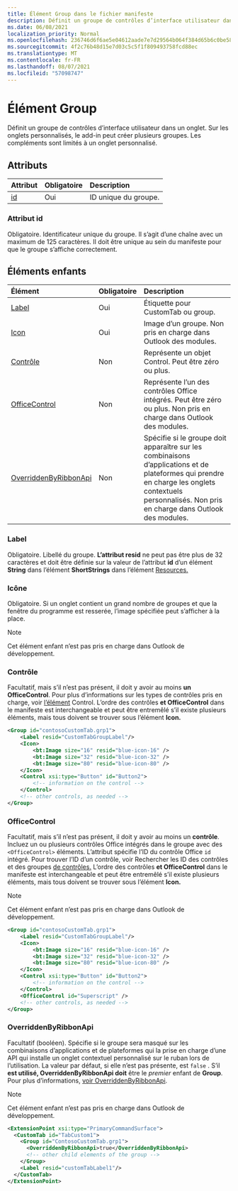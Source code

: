 ```yaml
---
title: Élément Group dans le fichier manifeste
description: Définit un groupe de contrôles d’interface utilisateur dans un onglet.
ms.date: 06/08/2021
localization_priority: Normal
ms.openlocfilehash: 236746d6f6ae5e04612aade7e7d29564b064f384d65b6c0be582117faf6cecf6
ms.sourcegitcommit: 4f2c76b48d15e7d03c5c5f1f809493758fcd88ec
ms.translationtype: MT
ms.contentlocale: fr-FR
ms.lasthandoff: 08/07/2021
ms.locfileid: "57098747"
---
```

# <a name="group-element"></a>Élément Group

Définit un groupe de contrôles d’interface utilisateur dans un onglet. Sur les onglets personnalisés, le add-in peut créer plusieurs groupes. Les compléments sont limités à un onglet personnalisé.

## <a name="attributes"></a>Attributs

|  Attribut  |  Obligatoire  |  Description  |
|:-----|:-----|:-----|
|  [id](#id-attribute)  |  Oui  | ID unique du groupe.|

### <a name="id-attribute"></a>Attribut id

Obligatoire. Identificateur unique du groupe. Il s’agit d’une chaîne avec un maximum de 125 caractères. Il doit être unique au sein du manifeste pour que le groupe s’affiche correctement.

## <a name="child-elements"></a>Éléments enfants

|  Élément |  Obligatoire  |  Description  |
|:-----|:-----|:-----|
|  [Label](#label)      | Oui |  Étiquette pour CustomTab ou group.  |
|  [Icon](icon.md)      | Oui |  Image d’un groupe. Non pris en charge dans Outlook des modules. |
|  [Contrôle](#control)    | Non |  Représente un objet Control. Peut être zéro ou plus.  |
|  [OfficeControl](#officecontrol)  | Non | Représente l’un des contrôles Office intégrés. Peut être zéro ou plus. Non pris en charge dans Outlook des modules.|
|  [OverriddenByRibbonApi](overriddenbyribbonapi.md)      | Non |  Spécifie si le groupe doit apparaître sur les combinaisons d’applications et de plateformes qui prendre en charge les onglets contextuels personnalisés. Non pris en charge dans Outlook des modules. |

### <a name="label"></a>Label

Obligatoire. Libellé du groupe. **L’attribut resid** ne peut pas être plus de 32 caractères et doit être définie sur la valeur de l’attribut **id** d’un élément **String** dans l’élément **ShortStrings** dans l’élément [Resources.](resources.md)

### <a name="icon"></a>Icône

Obligatoire. Si un onglet contient un grand nombre de groupes et que la fenêtre du programme est resserée, l’image spécifiée peut s’afficher à la place.

> [!NOTE]
> Cet élément enfant n’est pas pris en charge dans Outlook de développement.

### <a name="control"></a>Contrôle

Facultatif, mais s’il n’est pas présent, il doit y avoir au moins **un OfficeControl**. Pour plus d’informations sur les types de contrôles pris en charge, voir [l’élément](control.md) Control. L’ordre  des contrôles **et OfficeControl** dans le manifeste est interchangeable et peut être entremêlé s’il existe plusieurs éléments, mais tous doivent se trouver sous l’élément **Icon.**

```xml
<Group id="contosoCustomTab.grp1">
    <Label resid="CustomTabGroupLabel"/>
    <Icon>
        <bt:Image size="16" resid="blue-icon-16" />
        <bt:Image size="32" resid="blue-icon-32" />
        <bt:Image size="80" resid="blue-icon-80" />
    </Icon>
    <Control xsi:type="Button" id="Button2">
        <!-- information on the control -->
    </Control>
    <!-- other controls, as needed -->
</Group>
```

### <a name="officecontrol"></a>OfficeControl

Facultatif, mais s’il n’est pas présent, il doit y avoir au moins un **contrôle**. Incluez un ou plusieurs contrôles Office intégrés dans le groupe avec des `<OfficeControl>` éléments. L’attribut spécifie l’ID du contrôle Office `id` intégré. Pour trouver l’ID d’un contrôle, voir Rechercher les ID des contrôles et des groupes [de contrôles.](../../design/built-in-button-integration.md#find-the-ids-of-controls-and-control-groups) L’ordre  des contrôles **et OfficeControl** dans le manifeste est interchangeable et peut être entremêlé s’il existe plusieurs éléments, mais tous doivent se trouver sous l’élément **Icon.**

> [!NOTE]
> Cet élément enfant n’est pas pris en charge dans Outlook de développement.

```xml
<Group id="contosoCustomTab.grp1">
    <Label resid="CustomTabGroupLabel"/>
    <Icon>
        <bt:Image size="16" resid="blue-icon-16" />
        <bt:Image size="32" resid="blue-icon-32" />
        <bt:Image size="80" resid="blue-icon-80" />
    </Icon>
    <Control xsi:type="Button" id="Button2">
        <!-- information on the control -->
    </Control>
    <OfficeControl id="Superscript" />
    <!-- other controls, as needed -->
</Group>
```

### <a name="overriddenbyribbonapi"></a>OverriddenByRibbonApi

Facultatif (booléen). Spécifie si  le groupe sera masqué sur les combinaisons d’applications et de plateformes qui la prise en charge d’une API qui installe un onglet contextuel personnalisé sur le ruban lors de l’utilisation. La valeur par défaut, si elle n’est pas présente, est `false` . S’il **est utilisé, OverriddenByRibbonApi doit** être le *premier* enfant de **Group**. Pour plus d’informations, [voir OverriddenByRibbonApi](overriddenbyribbonapi.md).

> [!NOTE]
> Cet élément enfant n’est pas pris en charge dans Outlook de développement.

```xml
<ExtensionPoint xsi:type="PrimaryCommandSurface">
  <CustomTab id="TabCustom1">
    <Group id="ContosoCustomTab.grp1">
      <OverriddenByRibbonApi>true</OverriddenByRibbonApi>
      <!-- other child elements of the group -->
    </Group>
    <Label resid="customTabLabel1"/>
  </CustomTab>
</ExtensionPoint>
```
